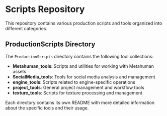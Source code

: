 # Scripts Repository

This repository contains various production scripts and tools organized into different categories.

## ProductionScripts Directory

The `ProductionScripts` directory contains the following tool collections:

- **Metahuman_tools**: Scripts and utilities for working with Metahuman assets
- **SocialMedia_tools**: Tools for social media analysis and management
- **engine_tools**: Scripts related to engine-specific operations
- **project_tools**: General project management and workflow tools
- **texture_tools**: Scripts for texture processing and management

Each directory contains its own README with more detailed information about the specific tools and their usage.
